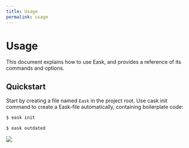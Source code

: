 ```yaml
---
title: Usage
permalink: usage
---
```


# Usage

This document explains how to use Eask, and provides a reference of its commands and options.

## Quickstart

Start by creating a file named `Eask` in the project root. Use cask init
command to create a Eask-file automatically, containing boilerplate code:

```sh
$ eask init
```

```sh
$ eask outdated
```

![](/assets/screenshot/outdated.png)
